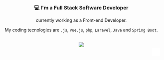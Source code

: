 <div display="inline-block">
 <h3 align="center">  💻 I'm a Full Stack Software Developer </h3>
  <p align="center">currently working as a Front-end Developer.</p>
  <p align="center">My coding tecnologies are <code>.js</code>, <code>Vue.js</code>, <code>php</code>, <code>Laravel</code>, <code>Java</code> and <code>Spring Boot</code>.</p>
</div>
<br>
<div align="center"  display="inline-block">
<div>
  <img height="180em" src="https://github-readme-stats.vercel.app/api/top-langs/?username=MattsBarbosa&layout=compact&langs_count=7&theme=dracula"/>
 <br>
  <a  href="https://www.linkedin.com/in/dev-matheus-barbosa/"><img align="right" width="25px" src="https://github.com/Aakarsh-B/trying-repos/blob/master/linkedin.svg" />
</div>


